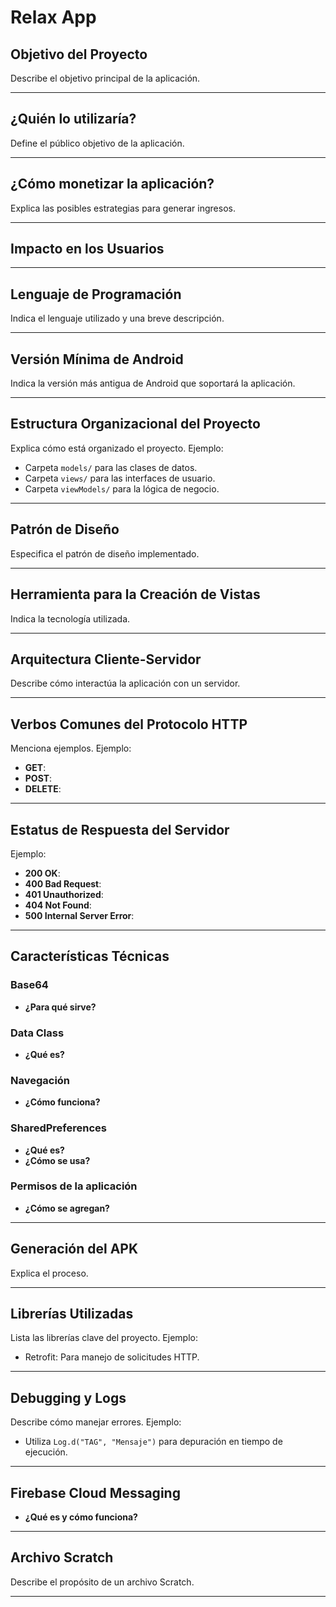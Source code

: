 # Relax App

## **Objetivo del Proyecto**
Describe el objetivo principal de la aplicación. 


---

## **¿Quién lo utilizaría?**
Define el público objetivo de la aplicación. 

---

## **¿Cómo monetizar la aplicación?**
Explica las posibles estrategias para generar ingresos. 


---

## **Impacto en los Usuarios**


---

## **Lenguaje de Programación**
Indica el lenguaje utilizado y una breve descripción. 

---

## **Versión Mínima de Android**
Indica la versión más antigua de Android que soportará la aplicación. 


---

## **Estructura Organizacional del Proyecto**
Explica cómo está organizado el proyecto. Ejemplo:  
- Carpeta `models/` para las clases de datos.  
- Carpeta `views/` para las interfaces de usuario.  
- Carpeta `viewModels/` para la lógica de negocio.

---

## **Patrón de Diseño**
Especifica el patrón de diseño implementado. 

---

## **Herramienta para la Creación de Vistas**
Indica la tecnología utilizada.   

---

## **Arquitectura Cliente-Servidor**
Describe cómo interactúa la aplicación con un servidor. 

---

## **Verbos Comunes del Protocolo HTTP**
Menciona ejemplos. Ejemplo:  
- **GET**: 
- **POST**: 
- **DELETE**:

---

## **Estatus de Respuesta del Servidor**
Ejemplo:  
- **200 OK**:   
- **400 Bad Request**: 
- **401 Unauthorized**: 
- **404 Not Found**:
- **500 Internal Server Error**: 
---

## **Características Técnicas**

### Base64
- **¿Para qué sirve?**  
    

### Data Class  
- **¿Qué es?**  
  

### Navegación
- **¿Cómo funciona?**  
  
### SharedPreferences
- **¿Qué es?**  
- **¿Cómo se usa?**  


### Permisos de la aplicación 
- **¿Cómo se agregan?**  

---

## **Generación del APK**
Explica el proceso. 

---

## **Librerías Utilizadas**
Lista las librerías clave del proyecto. Ejemplo:  
- Retrofit: Para manejo de solicitudes HTTP.  
  

---

## **Debugging y Logs**
Describe cómo manejar errores. Ejemplo:  
- Utiliza `Log.d("TAG", "Mensaje")` para depuración en tiempo de ejecución.  


---

## **Firebase Cloud Messaging**
- **¿Qué es y cómo funciona?**  


---

## **Archivo Scratch**
Describe el propósito de un archivo Scratch.   

---
